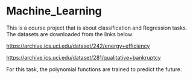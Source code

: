 # Machine_Learning

This is a course project that is about classification and Regression tasks. The datasets are downloaded from the links below:

https://archive.ics.uci.edu/dataset/242/energy+efficiency

https://archive.ics.uci.edu/dataset/281/qualitative+bankruptcy

For this task, the polynomial functions are trained to predict the future.
